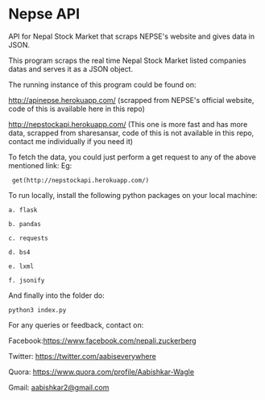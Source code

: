 # Nepse API
API for Nepal Stock Market that scraps NEPSE's website and gives data in JSON.

This program scraps the real time Nepal Stock Market listed companies datas and serves it as a JSON object.

The running instance of this program could be found on:

http://apinepse.herokuapp.com/ (scrapped from NEPSE's official website, code of this is available here in this repo)

http://nepstockapi.herokuapp.com/ (This one is more fast and has more data, scrapped from sharesansar, code of this is not available in this repo, contact me individually if you need it)

To fetch the data, you could just perform a get request to any of the above mentioned link: Eg:

 	 get(http://nepstockapi.herokuapp.com/)

To run locally, install the following python packages on your local machine:

	a. flask

	b. pandas

	c. requests

	d. bs4

	e. lxml

	f. jsonify

And finally into the folder do:

	python3 index.py

For any queries or feedback, contact on: 

  Facebook:https://www.facebook.com/nepali.zuckerberg 

  Twitter: https://twitter.com/aabiseverywhere 

  Quora: https://www.quora.com/profile/Aabishkar-Wagle 

  Gmail: aabishkar2@gmail.com
